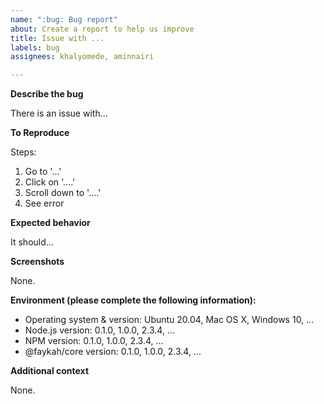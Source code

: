 ```yaml
---
name: ":bug: Bug report"
about: Create a report to help us improve
title: Issue with ...
labels: bug
assignees: khalyomede, aminnairi

---
```


**Describe the bug**

There is an issue with...

**To Reproduce**

Steps:
1. Go to '...'
2. Click on '....'
3. Scroll down to '....'
4. See error

**Expected behavior**

It should...

**Screenshots**

None.

**Environment (please complete the following information):**

 - Operating system & version: Ubuntu 20.04, Mac OS X, Windows 10, ...
- Node.js version: 0.1.0, 1.0.0, 2.3.4, ...
- NPM version: 0.1.0, 1.0.0, 2.3.4, ...
- @faykah/core version: 0.1.0, 1.0.0, 2.3.4, ...

**Additional context**

None.
